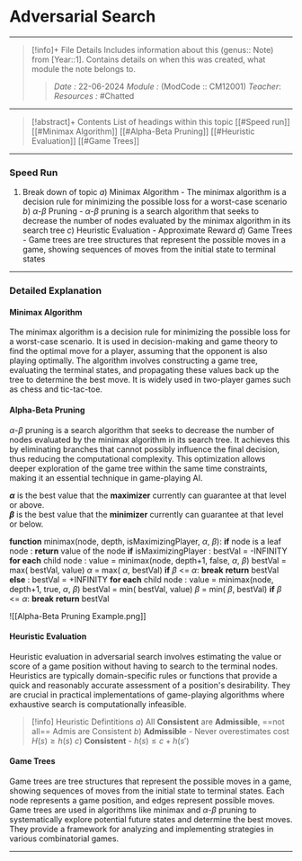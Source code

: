 # Adversarial Search
---
> [!info]+ File Details
> Includes information about this (genus:: Note) from [Year::1]. Contains details on when this was created, what module the note belongs to. 
> > *Date :* 22-06-2024
> > *Module :* (ModCode :: CM12001) 
> > *Teacher*: 
> > *Resources :* #Chatted

---
> [!abstract]+ Contents
> List of headings within this topic
> [[#Speed run]]
> [[#Minimax Algorithm]]
> [[#Alpha-Beta Pruning]]
> [[#Heuristic Evaluation]]
> [[#Game Trees]]
---
### Speed Run

1. Break down of topic
	$a)$ Minimax Algorithm - The minimax algorithm is a decision rule for minimizing the possible loss for a worst-case scenario
	$b)$ $\alpha$-$\beta$ Pruning - $\alpha$-$\beta$ pruning is a search algorithm that seeks to decrease the number of nodes evaluated by the minimax algorithm in its search tree
	$c)$ Heuristic Evaluation - Approximate Reward 
	$d)$ Game Trees - Game trees are tree structures that represent the possible moves in a game, showing sequences of moves from the initial state to terminal states
---

### Detailed Explanation

#### Minimax Algorithm
The minimax algorithm is a decision rule for minimizing the possible loss for a worst-case scenario. It is used in decision-making and game theory to find the optimal move for a player, assuming that the opponent is also playing optimally. The algorithm involves constructing a game tree, evaluating the terminal states, and propagating these values back up the tree to determine the best move. It is widely used in two-player games such as chess and tic-tac-toe.

#### Alpha-Beta Pruning
$\alpha$-$\beta$ pruning is a search algorithm that seeks to decrease the number of nodes evaluated by the minimax algorithm in its search tree. 
It achieves this by eliminating branches that cannot possibly influence the final decision, thus reducing the computational complexity. This optimization allows deeper exploration of the game tree within the same time constraints, making it an essential technique in game-playing AI.

**$\alpha$** is the best value that the **maximizer** currently can guarantee at that level or above.   
**$\beta$** is the best value that the **minimizer** currently can guarantee at that level or below.


**function** minimax(node, depth, isMaximizingPlayer, $\alpha$, $\beta$):
    **if** node is a leaf node :
        **return** value of the node
    **if** isMaximizingPlayer :
        bestVal = -INFINITY 
        **for each** child node :
            value = minimax(node, depth+1, false, $\alpha$, $\beta$)
            bestVal = max( bestVal, value) 
            $\alpha$ = max( $\alpha$, bestVal)
            **if** $\beta$ <= $\alpha$:
                **break**
        **return** bestVal
    **else** :
        bestVal = +INFINITY 
        **for each** child node :
            value = minimax(node, depth+1, true, $\alpha$, $\beta$)
            bestVal = min( bestVal, value) 
            $\beta$ = min( $\beta$, bestVal)
            **if** $\beta$ <= $\alpha$:
                **break**
        **return** bestVal



![[Alpha-Beta Pruning Example.png]]
#### Heuristic Evaluation
Heuristic evaluation in adversarial search involves estimating the value or score of a game position without having to search to the terminal nodes. Heuristics are typically domain-specific rules or functions that provide a quick and reasonably accurate assessment of a position's desirability. They are crucial in practical implementations of game-playing algorithms where exhaustive search is computationally infeasible.

> [!info] Heuristic Defintitions
$a)$ All **Consistent** are **Admissible**, ==not all== Admis are Consistent 
$b)$ **Admissible** -  Never overestimates cost $H(s) \geq h(s)$
$c)$ **Consistent** -   $h(s) \leq c + h(s')$

#### Game Trees
Game trees are tree structures that represent the possible moves in a game, showing sequences of moves from the initial state to terminal states. Each node represents a game position, and edges represent possible moves. Game trees are used in algorithms like minimax and $\alpha$-$\beta$ pruning to systematically explore potential future states and determine the best moves. They provide a framework for analyzing and implementing strategies in various combinatorial games.

---